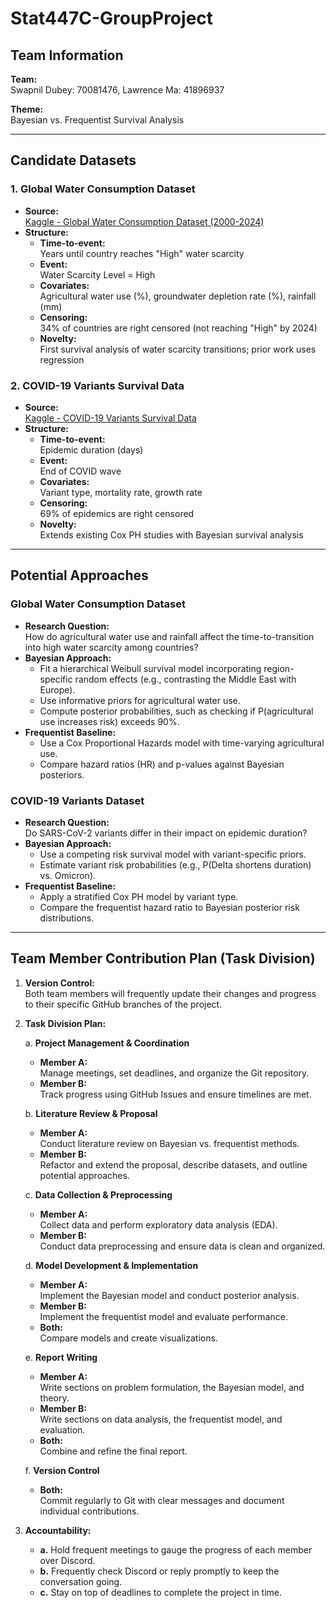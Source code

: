 # Stat447C-GroupProject

## Team Information

**Team:**  
Swapnil Dubey: 70081476, Lawrence Ma: 41896937

**Theme:**  
Bayesian vs. Frequentist Survival Analysis

---

## Candidate Datasets

### 1. Global Water Consumption Dataset
- **Source:**  
  [Kaggle - Global Water Consumption Dataset (2000-2024)](https://www.kaggle.com/datasets/atharvasoundankar/global-water-consumption-dataset-2000-2024)
- **Structure:**
  - **Time-to-event:**  
    Years until country reaches "High" water scarcity
  - **Event:**  
    Water Scarcity Level = High
  - **Covariates:**  
    Agricultural water use (%), groundwater depletion rate (%), rainfall (mm)
  - **Censoring:**  
    34% of countries are right censored (not reaching "High" by 2024)
  - **Novelty:**  
    First survival analysis of water scarcity transitions; prior work uses regression

### 2. COVID-19 Variants Survival Data
- **Source:**  
  [Kaggle - COVID-19 Variants Survival Data](https://www.kaggle.com/datasets/lumierebatalong/covid-19-variants-survival-data/data)
- **Structure:**
  - **Time-to-event:**  
    Epidemic duration (days)
  - **Event:**  
    End of COVID wave
  - **Covariates:**  
    Variant type, mortality rate, growth rate
  - **Censoring:**  
    69% of epidemics are right censored
  - **Novelty:**  
    Extends existing Cox PH studies with Bayesian survival analysis

---

## Potential Approaches

### Global Water Consumption Dataset
- **Research Question:**  
  How do agricultural water use and rainfall affect the time-to-transition into high water scarcity among countries?
- **Bayesian Approach:**
  - Fit a hierarchical Weibull survival model incorporating region-specific random effects (e.g., contrasting the Middle East with Europe).
  - Use informative priors for agricultural water use.
  - Compute posterior probabilities, such as checking if P(agricultural use increases risk) exceeds 90%.
- **Frequentist Baseline:**
  - Use a Cox Proportional Hazards model with time-varying agricultural use.
  - Compare hazard ratios (HR) and p-values against Bayesian posteriors.

### COVID-19 Variants Dataset
- **Research Question:**  
  Do SARS-CoV-2 variants differ in their impact on epidemic duration?
- **Bayesian Approach:**
  - Use a competing risk survival model with variant-specific priors.
  - Estimate variant risk probabilities (e.g., P(Delta shortens duration) vs. Omicron).
- **Frequentist Baseline:**
  - Apply a stratified Cox PH model by variant type.
  - Compare the frequentist hazard ratio to Bayesian posterior risk distributions.

---

## Team Member Contribution Plan (Task Division)

1. **Version Control:**  
   Both team members will frequently update their changes and progress to their specific GitHub branches of the project.

2. **Task Division Plan:**

   a. **Project Management & Coordination**
      - **Member A:**  
        Manage meetings, set deadlines, and organize the Git repository.
      - **Member B:**  
        Track progress using GitHub Issues and ensure timelines are met.

   b. **Literature Review & Proposal**
      - **Member A:**  
        Conduct literature review on Bayesian vs. frequentist methods.
      - **Member B:**  
        Refactor and extend the proposal, describe datasets, and outline potential approaches.

   c. **Data Collection & Preprocessing**
      - **Member A:**  
        Collect data and perform exploratory data analysis (EDA).
      - **Member B:**  
        Conduct data preprocessing and ensure data is clean and organized.

   d. **Model Development & Implementation**
      - **Member A:**  
        Implement the Bayesian model and conduct posterior analysis.
      - **Member B:**  
        Implement the frequentist model and evaluate performance.
      - **Both:**  
        Compare models and create visualizations.

   e. **Report Writing**
      - **Member A:**  
        Write sections on problem formulation, the Bayesian model, and theory.
      - **Member B:**  
        Write sections on data analysis, the frequentist model, and evaluation.
      - **Both:**  
        Combine and refine the final report.

   f. **Version Control**
      - **Both:**  
        Commit regularly to Git with clear messages and document individual contributions.

3. **Accountability:**
   - **a.** Hold frequent meetings to gauge the progress of each member over Discord.
   - **b.** Frequently check Discord or reply promptly to keep the conversation going.
   - **c.** Stay on top of deadlines to complete the project in time.
